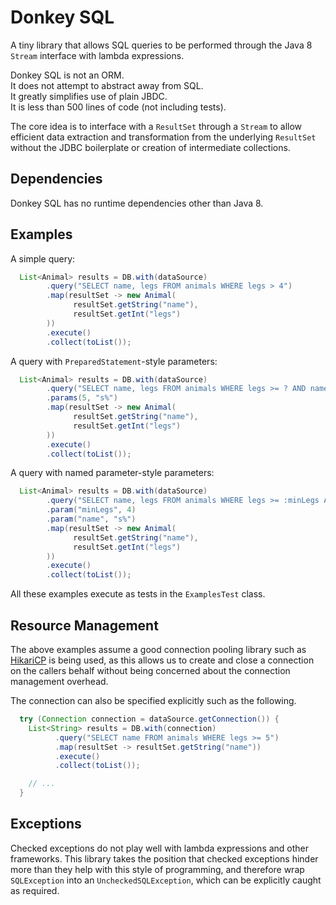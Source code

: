 Donkey SQL
==========

A tiny library that allows SQL queries to be performed through the Java 8 `Stream`
interface with lambda expressions.

Donkey SQL is not an ORM.  
It does not attempt to abstract away from SQL.  
It greatly simplifies use of plain JBDC.  
It is less than 500 lines of code (not including tests).  

The core idea is to interface with a `ResultSet` through a `Stream` to allow
efficient data extraction and transformation from the underlying `ResultSet`
without the JDBC boilerplate or creation of intermediate collections.

Dependencies
------------

Donkey SQL has no runtime dependencies other than Java 8.

Examples
--------

A simple query:

```java
  List<Animal> results = DB.with(dataSource)
        .query("SELECT name, legs FROM animals WHERE legs > 4")
        .map(resultSet -> new Animal(
              resultSet.getString("name"),
              resultSet.getInt("legs")
        ))
        .execute()
        .collect(toList());
```

A query with `PreparedStatement`-style parameters:

```java
  List<Animal> results = DB.with(dataSource)
        .query("SELECT name, legs FROM animals WHERE legs >= ? AND name LIKE ?")
        .params(5, "s%")
        .map(resultSet -> new Animal(
              resultSet.getString("name"),
              resultSet.getInt("legs")
        ))
        .execute()
        .collect(toList());
```

A query with named parameter-style parameters:

```java
  List<Animal> results = DB.with(dataSource)
        .query("SELECT name, legs FROM animals WHERE legs >= :minLegs AND name LIKE :name")
        .param("minLegs", 4)
        .param("name", "s%")
        .map(resultSet -> new Animal(
              resultSet.getString("name"),
              resultSet.getInt("legs")
        ))
        .execute()
        .collect(toList());
```

All these examples execute as tests in the `ExamplesTest` class. 

Resource Management
-------------------

The above examples assume a good connection pooling library such as [HikariCP][1] is being
used, as this allows us to create and close a connection on the callers behalf without being
concerned about the connection management overhead.

The connection can also be specified explicitly such as the following.

```java
  try (Connection connection = dataSource.getConnection()) {
    List<String> results = DB.with(connection)
          .query("SELECT name FROM animals WHERE legs >= 5")
          .map(resultSet -> resultSet.getString("name"))
          .execute()
          .collect(toList());

    // ...
  }
```

Exceptions
----------

Checked exceptions do not play well with lambda expressions and other frameworks.
This library takes the position that checked exceptions hinder more than they help
with this style of programming, and therefore wrap `SQLException` into an
`UncheckedSQLException`, which can be explicitly caught as required.


[1]: https://github.com/brettwooldridge/HikariCP

